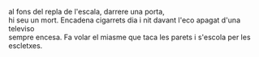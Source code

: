 al fons del repla de l'escala, darrere una porta,  
hi seu un mort. Encadena cigarrets dia i nit davant l'eco apagat d'una televiso  
sempre encesa. Fa volar el miasme que taca les parets i s'escola per les escletxes.  
  
  
  
  
